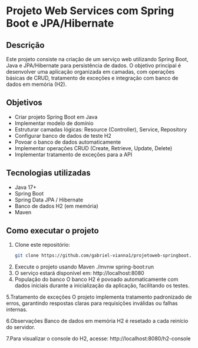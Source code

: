 # Projeto Web Services com Spring Boot e JPA/Hibernate

## Descrição
Este projeto consiste na criação de um serviço web utilizando Spring Boot, Java e JPA/Hibernate para persistência de dados. O objetivo principal é desenvolver uma aplicação organizada em camadas, com operações básicas de CRUD, tratamento de exceções e integração com banco de dados em memória (H2).

## Objetivos
- Criar projeto Spring Boot em Java  
- Implementar modelo de domínio  
- Estruturar camadas lógicas: Resource (Controller), Service, Repository  
- Configurar banco de dados de teste H2  
- Povoar o banco de dados automaticamente  
- Implementar operações CRUD (Create, Retrieve, Update, Delete)  
- Implementar tratamento de exceções para a API  

## Tecnologias utilizadas
- Java 17+  
- Spring Boot  
- Spring Data JPA / Hibernate  
- Banco de dados H2 (em memória)  
- Maven 

## Como executar o projeto

1. Clone este repositório:
   ```bash
   git clone https://github.com/gabriel-vianna1/projetoweb-springboot.git
2. Execute o projeto usando Maven
   ./mvnw spring-boot:run
3. O serviço estará disponível em: http://localhost:8080
4. População do banco
O banco H2 é povoado automaticamente com dados iniciais durante a inicialização da aplicação, facilitando os testes.

5.Tratamento de exceções
O projeto implementa tratamento padronizado de erros, garantindo respostas claras para requisições inválidas ou falhas internas.

6.Observações
Banco de dados em memória H2 é resetado a cada reinício do servidor.

7.Para visualizar o console do H2, acesse: http://localhost:8080/h2-console

